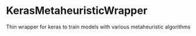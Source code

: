 # KerasMetaheuristicWrapper
Thin wrapper for keras to train models with various metaheuristic algorithms
